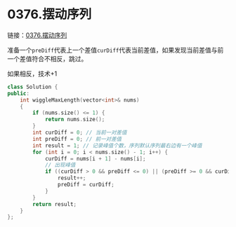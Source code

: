 # 0376.摆动序列

链接：[0376.摆动序列](https://leetcode.cn/problems/wiggle-subsequence/)

准备一个`preDiff`代表上一个差值`curDiff`代表当前差值，如果发现当前差值与前一个差值符合不相反，跳过。

如果相反，技术+1

```c++
class Solution {
public:
    int wiggleMaxLength(vector<int>& nums)
    {
        if (nums.size() <= 1) {
            return nums.size();
        }
        int curDiff = 0; // 当前一对差值
        int preDiff = 0; // 前一对差值
        int result = 1; // 记录峰值个数，序列默认序列最右边有一个峰值
        for (int i = 0; i < nums.size() - 1; i++) {
            curDiff = nums[i + 1] - nums[i];
            // 出现峰值
            if ((curDiff > 0 && preDiff <= 0) || (preDiff >= 0 && curDiff < 0)) {
                result++;
                preDiff = curDiff;
            }
        }
        return result;
    }
};

```



